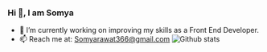### Hi 👋, I am Somya


- 🔭 I’m currently working on improving my skills as a Front End Developer.
- 📫 Reach me at: Somyarawat366@gmail.com 
![Github stats](https://github-readme-stats.vercel.app/apiSomya-iitkgp)

<!--
**Somya-iitkgp/Somya-iitkgp** is a ✨ _special_ ✨ repository because its `README.md` (this file) appears on your GitHub profile.

Here are some ideas to get you started:


- 🔭 I’m currently working on ...
- 🌱 I’m currently learning ...
- 👯 I’m looking to collaborate on ...
- 🤔 I’m looking for help with ...
- 💬 Ask me about ...
- 📫 How to reach me: ...
- 😄 Pronouns: ...
- ⚡ Fun fact: ...
-->
